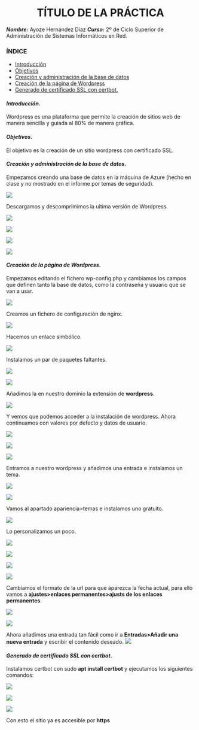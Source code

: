 
<center>

# TÍTULO DE LA PRÁCTICA


</center>

***Nombre:*** Ayoze Hernández Díaz
***Curso:*** 2º de Ciclo Superior de Administración de Sistemas Informáticos en Red.

### ÍNDICE

+ [Introducción](#id1)
+ [Objetivos](#id2)
+ [Creación y administración de la base de datos](#id3)
+ [Creación de la página de Wordpress](#id4)
+ [Generado de certificado SSL con certbot.](#id5)


#### ***Introducción***. <a name="id1"></a>

Wordpress es una plataforma que permite la creación de sitios web de manera sencilla y guiada al 80% de manera gráfica.

#### ***Objetivos***. <a name="id2"></a>

El objetivo es la creación de un sitio wordpress con certificado SSL.

#### ***Creación y administración de la base de datos***. <a name="id3"></a>

Empezamos creando una base de datos en la máquina de Azure (hecho en clase y no mostrado en el informe por temas de seguridad).

![](./img/001.png)

Descargamos y descomprimimos la ultima versión de Wordpress.

![](./img/002.png)

![](./img/003.png)

![](./img/004.png)

![](./img/005.png)

#### ***Creación de la página de Wordpress***. <a name="id4"></a>

Empezamos editando el fichero wp-config.php y cambiamos los campos que definen tanto la base de datos, como la contraseña y usuario que se van a usar.

![](./img/013.png)

Creamos un fichero de configuración de nginx.

![](./img/007.png)

Hacemos un enlace simbólico.

![](./img/008.png)

Instalamos un par de paquetes faltantes.

![](./img/009.png)

![](./img/010.png)

Añadimos la en nuestro dominio la extensión de **wordpress**.

![](./img/011.png)

Y vemos que podemos acceder a la instalación de wordpress. Ahora continuamos con valores por defecto y datos de usuario.

![](./img/014.png)

![](./img/015.png)

![](./img/016.png)

Entramos a nuestro wordpress y añadimos una entrada e instalamos un tema.

![](./img/017.png)

![](./img/018.png)

Vamos al apartado apariencia>temas e instalamos uno gratuito.

![](./img/019.png)

Lo personalizamos un poco.

![](./img/020.png)

![](./img/021.png)

![](./img/022.png)

![](./img/023.png)

Cambiamos el formato de la url para que aparezca la fecha actual, para ello vamos a **ajustes>enlaces permanentes>ajusts de los enlaces permanentes**.

![](./img/024.png)


![](./img/025.png)

Ahora añadimos una entrada tan fácil como ir a **Entradas>Añadir una nueva entrada** y escribir el contenido deseado.
![](./img/026.png)

#### ***Generado de certificado SSL con certbot***. <a name="id5"></a>

Instalamos certbot con sudo **apt install certbot** y ejecutamos los siguientes comandos:

![](./img/027.png)

![](./img/028.png)

![](./img/029.png)

Con esto el sitio ya es accesible por **https**
